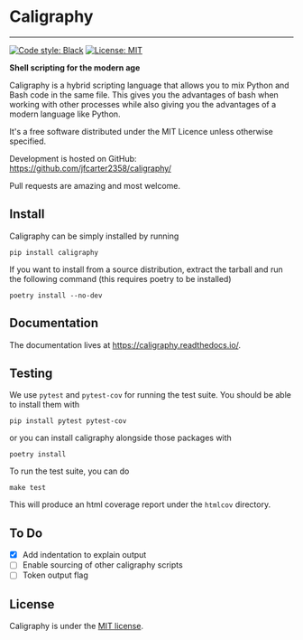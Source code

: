 # Caligraphy
---
[![Code style: Black](https://img.shields.io/badge/code%20style-black-000000.svg)](https://github.com/ambv/black)
[![License: MIT](https://img.shields.io/badge/License-MIT-yellow.svg)](https://opensource.org/licenses/MIT)

**Shell scripting for the modern age**

Caligraphy is a hybrid scripting language that allows you to mix Python and Bash code
in the same file. This gives you the advantages of bash when working with other
processes while also giving you the advantages of a modern language like Python.

It's a free software distributed under the MIT Licence unless
otherwise specified.

Development is hosted on GitHub: https://github.com/jfcarter2358/caligraphy/

Pull requests are amazing and most welcome.

## Install

Caligraphy can be simply installed by running

```
pip install caligraphy
```

If you want to install from a source distribution, extract the tarball and run
the following command (this requires poetry to be installed)

```
poetry install --no-dev
```

## Documentation

The documentation lives at https://caligraphy.readthedocs.io/.

## Testing

We use `pytest` and `pytest-cov` for running the test suite. You should be able to install them with

```
pip install pytest pytest-cov
```

or you can install caligraphy alongside those packages with

```
poetry install
```

To run the test suite, you can do

```
make test
```

This will produce an html coverage report under the `htmlcov` directory.

## To Do

- [x] Add indentation to explain output
- [ ] Enable sourcing of other caligraphy scripts
- [ ] Token output flag

## License

Caligraphy is under the [MIT license](https://opensource.org/licenses/MIT).
